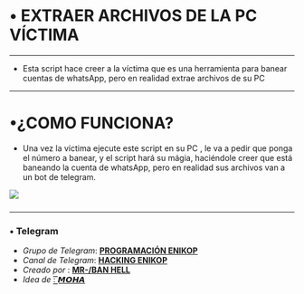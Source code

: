# • EXTRAER ARCHIVOS DE LA PC VÍCTIMA

------
* Esta script hace creer a la víctima que es una herramienta para banear cuentas de whatsApp, pero en realidad extrae archivos de su PC

------
# •¿COMO FUNCIONA? 
* Una vez la víctima ejecute este script en su PC , le va a pedir que ponga el número a banear, y el script hará su mágia, haciéndole creer que está baneando la cuenta de whatsApp, pero en realidad sus archivos van a un bot de telegram.

![](https://i.ibb.co/zSd3P5Q/ejemplo-programa.jpg)
###

------
### • Telegram 
* *Grupo de Telegram*:  [**PROGRAMACIÓN ENIKOP**](https://t.me/+tQE9NgpXcNk2YTRh) 
* *Canal de Telegram*:  [**HACKING ENIKOP**](https://t.me/+nkse0j0g21BkNzBh) 
*  *Creado por* : [**MR-/BAN HELL**](https://t.me/mrban01) 
*  *Idea de* : [**͟͞𝙈𝙊𝙃𝘼**](https://t.me/PreBoyx) 
